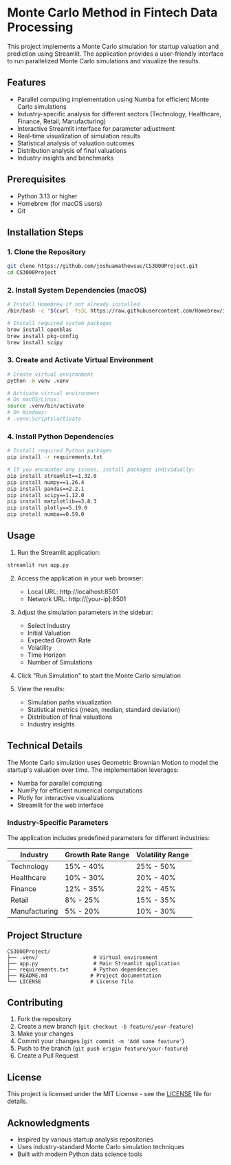 # Monte Carlo Method in Fintech Data Processing

This project implements a Monte Carlo simulation for startup valuation and prediction using Streamlit. The application provides a user-friendly interface to run parallelized Monte Carlo simulations and visualize the results.

## Features

- Parallel computing implementation using Numba for efficient Monte Carlo simulations
- Industry-specific analysis for different sectors (Technology, Healthcare, Finance, Retail, Manufacturing)
- Interactive Streamlit interface for parameter adjustment
- Real-time visualization of simulation results
- Statistical analysis of valuation outcomes
- Distribution analysis of final valuations
- Industry insights and benchmarks

## Prerequisites

- Python 3.13 or higher
- Homebrew (for macOS users)
- Git

## Installation Steps

### 1. Clone the Repository
```bash
git clone https://github.com/joshuamathewsuu/CS3000Project.git
cd CS3000Project
```

### 2. Install System Dependencies (macOS)

```bash
# Install Homebrew if not already installed
/bin/bash -c "$(curl -fsSL https://raw.githubusercontent.com/Homebrew/install/HEAD/install.sh)"

# Install required system packages
brew install openblas
brew install pkg-config
brew install scipy
```

### 3. Create and Activate Virtual Environment

```bash
# Create virtual environment
python -m venv .venv

# Activate virtual environment
# On macOS/Linux:
source .venv/bin/activate
# On Windows:
# .venv\Scripts\activate
```

### 4. Install Python Dependencies

```bash
# Install required Python packages
pip install -r requirements.txt

# If you encounter any issues, install packages individually:
pip install streamlit==1.32.0
pip install numpy==1.26.4
pip install pandas==2.2.1
pip install scipy==1.12.0
pip install matplotlib==3.8.3
pip install plotly==5.19.0
pip install numba==0.59.0
```

## Usage

1. Run the Streamlit application:
```bash
streamlit run app.py
```

2. Access the application in your web browser:
   - Local URL: http://localhost:8501
   - Network URL: http://[your-ip]:8501

3. Adjust the simulation parameters in the sidebar:
   - Select Industry
   - Initial Valuation
   - Expected Growth Rate
   - Volatility
   - Time Horizon
   - Number of Simulations

4. Click "Run Simulation" to start the Monte Carlo simulation

5. View the results:
   - Simulation paths visualization
   - Statistical metrics (mean, median, standard deviation)
   - Distribution of final valuations
   - Industry insights

## Technical Details

The Monte Carlo simulation uses Geometric Brownian Motion to model the startup's valuation over time. The implementation leverages:

- Numba for parallel computing
- NumPy for efficient numerical computations
- Plotly for interactive visualizations
- Streamlit for the web interface

### Industry-Specific Parameters

The application includes predefined parameters for different industries:

| Industry      | Growth Rate Range | Volatility Range |
|--------------|------------------|------------------|
| Technology   | 15% - 40%        | 25% - 50%        |
| Healthcare   | 10% - 30%        | 20% - 40%        |
| Finance      | 12% - 35%        | 22% - 45%        |
| Retail       | 8% - 25%         | 15% - 35%        |
| Manufacturing| 5% - 20%         | 10% - 30%        |

## Project Structure

```
CS3000Project/
├── .venv/                  # Virtual environment
├── app.py                  # Main Streamlit application
├── requirements.txt        # Python dependencies
├── README.md              # Project documentation
└── LICENSE                # License file
```

## Contributing

1. Fork the repository
2. Create a new branch (`git checkout -b feature/your-feature`)
3. Make your changes
4. Commit your changes (`git commit -m 'Add some feature'`)
5. Push to the branch (`git push origin feature/your-feature`)
6. Create a Pull Request

## License

This project is licensed under the MIT License - see the [LICENSE](LICENSE) file for details.

## Acknowledgments

- Inspired by various startup analysis repositories
- Uses industry-standard Monte Carlo simulation techniques
- Built with modern Python data science tools